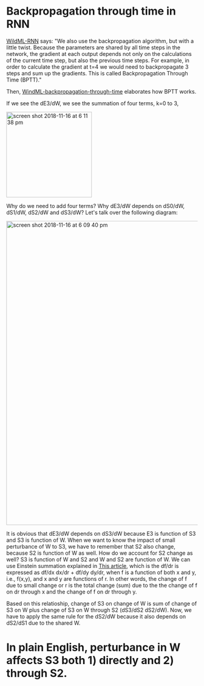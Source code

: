 <!-- Jun 17th, added a code performing the 16 bit addition.

    TF_binary_add_16bits.py


Two different implementations of adding two 8 bit binary numbers using RNN.

TF_binary_add.py  
	tensorflow implementation, stochastic gradient descent
siraj_rnn_binary_add.py 
	numpy implementation (no extra library)
siraj_rnn_tensorflow_echo_gen.py 
	I learned to use specific training method in this example. 
	It is based on minibatch gradient descent.
--> 



# Backpropagation through time in RNN
 

[WildML-RNN](http://www.wildml.com/2015/09/recurrent-neural-networks-tutorial-part-1-introduction-to-rnns/) says:
"We also use the backpropagation algorithm, but with a little twist. Because the parameters are shared by all time steps in the network, the gradient at each output depends not only on the calculations of the current time step, but also the previous time steps. For example, in order to calculate the gradient at t=4 we would need to backpropagate 3 steps and sum up the gradients. This is called Backpropagation Through Time (BPTT)." 

Then, [WindML-backpropagation-through-time](http://www.wildml.com/2015/10/recurrent-neural-networks-tutorial-part-3-backpropagation-through-time-and-vanishing-gradients/) elaborates how BPTT works. 

If we see the dE3/dW, we see the summation of four terms, k=0 to 3,

<img width="225" alt="screen shot 2018-11-16 at 6 11 38 pm" src="https://user-images.githubusercontent.com/38844805/48667833-26188280-ea94-11e8-850f-90fa092eb3e5.png">

Why do we need to add four terms? Why dE3/dW depends on dS0/dW, dS1/dW, dS2/dW and dS3/dW? Let's talk over the following diagram:

<img width="800" alt="screen shot 2018-11-16 at 6 09 40 pm" src="https://user-images.githubusercontent.com/38844805/48667837-33357180-ea94-11e8-9b1b-c6db50fdb36c.png">

It is obvious that dE3/dW depends on dS3/dW because E3 is function of S3 and S3 is function of W. When we want to know the impact of small perturbance of W to S3, we have to remember that S2 also change, because S2 is function of W as well. How do we account for S2 change as well? S3 is function of W and S2 and W and S2 are function of W. We can use Einstein summation explained in [This article](https://github.com/go2carter/nn-learn/blob/master/grad-deriv-tex/rnn-grad-deriv.pdf
), which is the df/dr is expressed as df/dx dx/dr + df/dy dy/dr, when f is a function of both x and y, i.e., f(x,y), and x and y are functions of r. In other words, the change of f due to small change or r is the total change (sum) due to the the change of f on dr through x and the change of f on dr through y. 

Based on this relatioship, change of S3 on change of W is sum of change of S3 on W plus change of S3 on W through S2 (dS3/dS2 dS2/dW). Now, we have to apply the same rule for the dS2/dW because it also depends on dS2/dS1 due to the shared W. 

<!-- The reason is that W are shared by all time steps. dE3/dW means what's the change of E3 by the change of W? Chaning W would also change S2, this would change S3 and impact E3. Thus, E3 can be changed partially by direct change in W through S3 or partially by W through S2 through S3, and so on. This partial effects should be summed to calculate total change of E3 by W. This is the best intuitive explanation I can come up with. Then, why the gradients are summed rather than 
Why do we need to add four terms? 

the key that I got from study group was the f(x,y) and x and y are depend on r use Einstein summation for the dF/dr. If we believe this relationship df/dr = df/dx dx/dr + df/dy dy/dr, then this can be applied to the backprop of RNN. 
S3 in 
http://www.wildml.com/2015/10/recurrent-neural-networks-tutorial-part-3-backpropagation-through-time-and-vanishing-gradients/
depends on W and S2, because S2 depends on W. then ds3/dw -> ds3/dw + ds2/dw (very strange notation of ->).
--> 

# In plain English, perturbance in W affects S3 both 1) directly and 2) through S2.

<!-- 
Reference:
http://www.wildml.com/2015/10/recurrent-neural-networks-tutorial-part-3-backpropagation-through-time-and-vanishing-gradients/

This one has a nice rigorous mathematical derivation -- Einstein summation, chain rule, and matrix derivatives.
--> 

